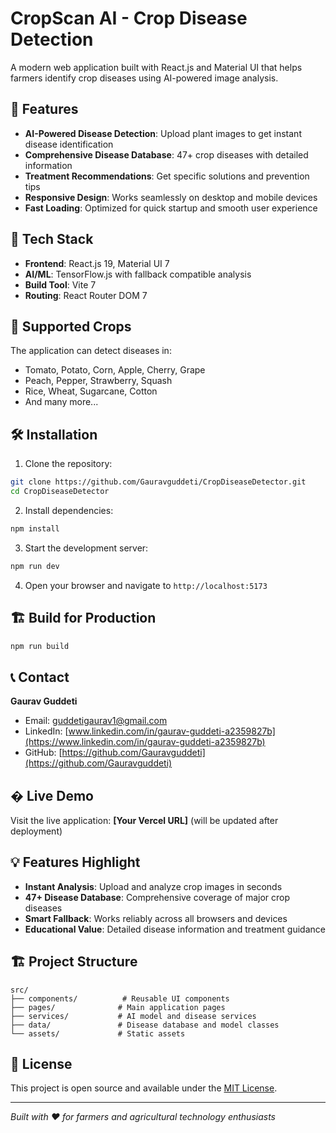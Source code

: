 # CropScan AI - Crop Disease Detection

A modern web application built with React.js and Material UI that helps farmers identify crop diseases using AI-powered image analysis.

## 🌾 Features

- **AI-Powered Disease Detection**: Upload plant images to get instant disease identification
- **Comprehensive Disease Database**: 47+ crop diseases with detailed information
- **Treatment Recommendations**: Get specific solutions and prevention tips
- **Responsive Design**: Works seamlessly on desktop and mobile devices
- **Fast Loading**: Optimized for quick startup and smooth user experience

## 🚀 Tech Stack

- **Frontend**: React.js 19, Material UI 7
- **AI/ML**: TensorFlow.js with fallback compatible analysis
- **Build Tool**: Vite 7
- **Routing**: React Router DOM 7

## 📱 Supported Crops

The application can detect diseases in:
- Tomato, Potato, Corn, Apple, Cherry, Grape
- Peach, Pepper, Strawberry, Squash
- Rice, Wheat, Sugarcane, Cotton
- And many more...

## 🛠️ Installation

1. Clone the repository:
```bash
git clone https://github.com/Gauravguddeti/CropDiseaseDetector.git
cd CropDiseaseDetector
```

2. Install dependencies:
```bash
npm install
```

3. Start the development server:
```bash
npm run dev
```

4. Open your browser and navigate to `http://localhost:5173`

## 🏗️ Build for Production

```bash
npm run build
```

## 📞 Contact

**Gaurav Guddeti**
- Email: guddetigaurav1@gmail.com
- LinkedIn: [www.linkedin.com/in/gaurav-guddeti-a2359827b](https://www.linkedin.com/in/gaurav-guddeti-a2359827b)
- GitHub: [https://github.com/Gauravguddeti](https://github.com/Gauravguddeti)

## � Live Demo

Visit the live application: **[Your Vercel URL]** (will be updated after deployment)

## 💡 Features Highlight

- **Instant Analysis**: Upload and analyze crop images in seconds
- **47+ Disease Database**: Comprehensive coverage of major crop diseases
- **Smart Fallback**: Works reliably across all browsers and devices
- **Educational Value**: Detailed disease information and treatment guidance

## 🏗️ Project Structure

```
src/
├── components/          # Reusable UI components
├── pages/              # Main application pages
├── services/           # AI model and disease services
├── data/               # Disease database and model classes
└── assets/             # Static assets
```

## 📄 License

This project is open source and available under the [MIT License](LICENSE).

---

*Built with ❤️ for farmers and agricultural technology enthusiasts*
